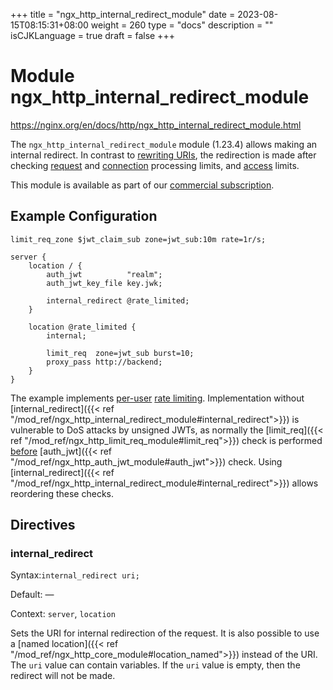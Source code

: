 +++
title = "ngx_http_internal_redirect_module"
date = 2023-08-15T08:15:31+08:00
weight = 260
type = "docs"
description = ""
isCJKLanguage = true
draft = false
+++

# Module ngx_http_internal_redirect_module

https://nginx.org/en/docs/http/ngx_http_internal_redirect_module.html



The `ngx_http_internal_redirect_module` module (1.23.4) allows making an internal redirect. In contrast to [rewriting URIs](https://nginx.org/en/docs/http/ngx_http_rewrite_module.html), the redirection is made after checking [request](https://nginx.org/en/docs/http/ngx_http_limit_req_module.html) and [connection](https://nginx.org/en/docs/http/ngx_http_limit_conn_module.html) processing limits, and [access](https://nginx.org/en/docs/http/ngx_http_access_module.html) limits.



This module is available as part of our [commercial subscription](http://nginx.com/products/).





## Example Configuration



```
limit_req_zone $jwt_claim_sub zone=jwt_sub:10m rate=1r/s;

server {
    location / {
        auth_jwt          "realm";
        auth_jwt_key_file key.jwk;

        internal_redirect @rate_limited;
    }

    location @rate_limited {
        internal;

        limit_req  zone=jwt_sub burst=10;
        proxy_pass http://backend;
    }
}
```

The example implements [per-user](https://datatracker.ietf.org/doc/html/rfc7519#section-4.1.2) [rate limiting](https://nginx.org/en/docs/http/ngx_http_limit_req_module.html). Implementation without [internal_redirect]({{< ref "/mod_ref/ngx_http_internal_redirect_module#internal_redirect">}}) is vulnerable to DoS attacks by unsigned JWTs, as normally the [limit_req]({{< ref "/mod_ref/ngx_http_limit_req_module#limit_req">}}) check is performed [before](https://nginx.org/en/docs/dev/development_guide.html#http_phases) [auth_jwt]({{< ref "/mod_ref/ngx_http_auth_jwt_module#auth_jwt">}}) check. Using [internal_redirect]({{< ref "/mod_ref/ngx_http_internal_redirect_module#internal_redirect">}}) allows reordering these checks.



## Directives



### internal_redirect

  Syntax:`internal_redirect uri;`

  Default: —

  Context: `server`, `location`


Sets the URI for internal redirection of the request. It is also possible to use a [named location]({{< ref "/mod_ref/ngx_http_core_module#location_named">}}) instead of the URI. The `uri` value can contain variables. If the `uri` value is empty, then the redirect will not be made.